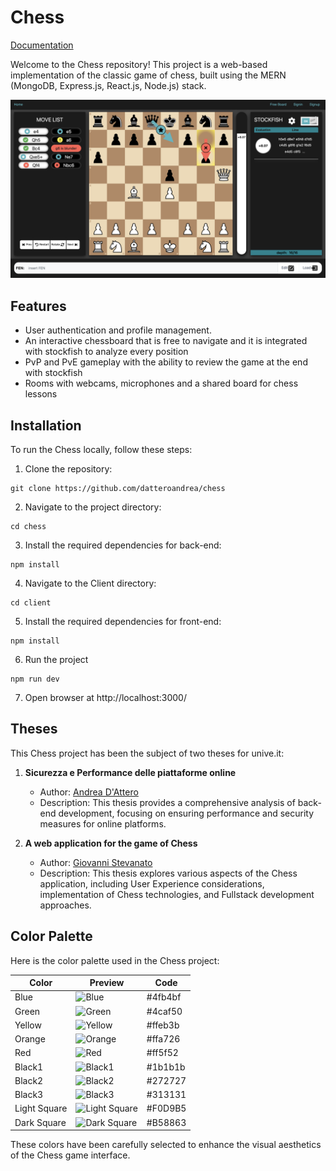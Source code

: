 # Chess

[Documentation](https://github.com/datteroandrea/chess/blob/master/Tesi%20di%20Laurea.pdf)

Welcome to the Chess repository! This project is a web-based implementation of the classic game of chess, built using the MERN (MongoDB, Express.js, React.js, Node.js) stack.

![alt text](https://github.com/datteroandrea/chess/blob/master/screenshot.png?raw=true)

## Features

- User authentication and profile management.
- An interactive chessboard that is free to navigate and it is integrated with stockfish to analyze every position
- PvP and PvE gameplay with the ability to review the game at the end with stockfish
- Rooms with webcams, microphones and a shared board for chess lessons

## Installation

To run the Chess locally, follow these steps:

1. Clone the repository:
```
git clone https://github.com/datteroandrea/chess
```
2. Navigate to the project directory:
```
cd chess
```
3. Install the required dependencies for back-end:
```
npm install
```
4. Navigate to the Client directory:
```
cd client
```
5. Install the required dependencies for front-end:
```
npm install
```
6. Run the project
```
npm run dev
```
7. Open browser at http://localhost:3000/

## Theses

This Chess project has been the subject of two theses for unive.it:

1. **Sicurezza e Performance delle piattaforme online**
   - Author: [Andrea D'Attero](https://github.com/datteroandrea)
   - Description: This thesis provides a comprehensive analysis of back-end development, focusing on ensuring performance and security measures for online platforms.

2. **A web application for the game of Chess**
   - Author: [Giovanni Stevanato](https://github.com/giova239)
   - Description: This thesis explores various aspects of the Chess application, including User Experience considerations, implementation of Chess technologies, and Fullstack development approaches.

## Color Palette

Here is the color palette used in the Chess project:

| Color       | Preview                            | Code     |
|-------------|------------------------------------|----------|
| Blue        | ![Blue](https://via.placeholder.com/100x20/4fb4bf?text=)     | #4fb4bf  |
| Green       | ![Green](https://via.placeholder.com/100x20/4caf50?text=)    | #4caf50  |
| Yellow      | ![Yellow](https://via.placeholder.com/100x20/ffeb3b?text=)   | #ffeb3b  |
| Orange      | ![Orange](https://via.placeholder.com/100x20/ffa726?text=)   | #ffa726  |
| Red         | ![Red](https://via.placeholder.com/100x20/ff5f52?text=)      | #ff5f52  |
| Black1      | ![Black1](https://via.placeholder.com/100x20/1b1b1b?text=)   | #1b1b1b  |
| Black2      | ![Black2](https://via.placeholder.com/100x20/272727?text=)   | #272727  |
| Black3      | ![Black3](https://via.placeholder.com/100x20/313131?text=)   | #313131  |
| Light Square | ![Light Square](https://via.placeholder.com/100x20/F0D9B5?text=) | #F0D9B5  |
| Dark Square  | ![Dark Square](https://via.placeholder.com/100x20/B58863?text=)  | #B58863  |

These colors have been carefully selected to enhance the visual aesthetics of the Chess game interface.

